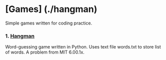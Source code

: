 # [Games] (./hangman)
Simple games written for coding practice.
### 1. [Hangman](https://github.com/rajitbanerjee/games/tree/master/hangman)
Word-guessing game written in Python. Uses text file words.txt to store list of words. A problem from MIT 6.00.1x.

